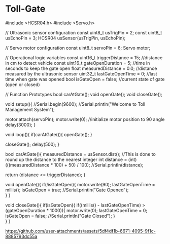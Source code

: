 # Toll-Gate

#include <HCSR04.h>
#include <Servo.h>

// Ultrasonic sensor configuration
const uint8_t usTrigPin = 2;
const uint8_t usEchoPin = 3;
HCSR04 usSensor(usTrigPin, usEchoPin);

// Servo motor configuration
const uint8_t servoPin = 6;
Servo motor;

// Operational logic variables
const uint16_t triggerDistance = 15;      //distance in cm to detect vehicle
const uint16_t gateOpenDuration = 5;      //time in seconds to keep the gate open
float measuredDistance = 0.0;             //distance measured by the ultrasonic sensor
uint32_t lastGateOpenTime = 0;            //last time when gate was opened
bool isGateOpen = false;                  //current state of gate (open or closed)

// Function Prototypes
bool carAtGate();
void openGate();
void closeGate();

void setup(){
  //Serial.begin(9600);
  //Serial.println("Welcome to Toll Management System");
  
  motor.attach(servoPin);
  motor.write(0);     //initialize motor position to 90 angle
  delay(3000);
}

void loop(){
  if(carAtGate()){
    openGate();
  }

  closeGate();
  delay(500);
}

bool carAtGate(){
  measuredDistance = usSensor.dist();
  //This is done to round up the distance to the nearest integer
  int distance = (int)(((measuredDistance * 100) + 50) / 100);
  //Serial.println(distance);

  return (distance <= triggerDistance);
}

void openGate(){
  if(!isGateOpen){
    motor.write(90);
    lastGateOpenTime = millis();
    isGateOpen = true;
    //Serial.println("Gate Opened");    
  }
}

void closeGate(){
  if(isGateOpen){
    if((millis() - lastGateOpenTime) > (gateOpenDuration * 1000)){
      motor.write(0);
      lastGateOpenTime = 0;
      isGateOpen = false;
      //Serial.println("Gate Closed");
    }  
  }
}


https://github.com/user-attachments/assets/5df4df1b-6671-4095-9f1c-8885793dc55a

